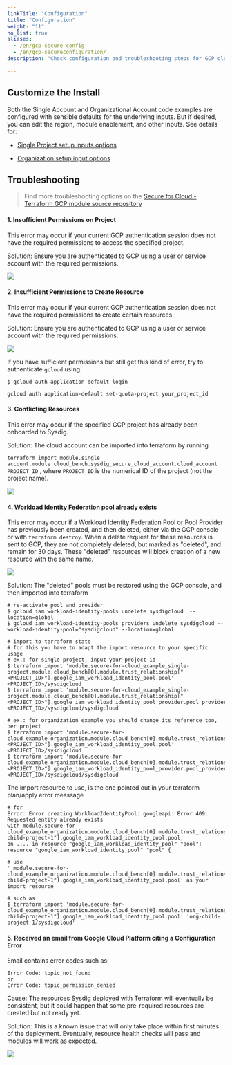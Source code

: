 ```yaml
---
linkTitle: "Configuration"
title: "Configuration"
weight: "11"
no_list: true
aliases:
  - /en/gcp-secure-config
  - /en/gcp-secureconfiguration/
description: "Check configuration and troubleshooting steps for GCP cloud account setup."

---
```

## Customize the Install

Both the Single Account and Organizational Account code examples are
configured with sensible defaults for the underlying inputs. But if
desired, you can edit the region, module enablement, and other Inputs.
See details for:

- [Single Project setup inputs options](https://github.com/sysdiglabs/terraform-google-secure-for-cloud/tree/master/examples/single-project#inputs)

- [Organization setup input options](https://github.com/sysdiglabs/terraform-google-secure-for-cloud/tree/master/examples/organization#inputs)

## Troubleshooting

> Find more troubleshooting options on the [Secure for Cloud - Terraform GCP module source repository](https://github.com/sysdiglabs/terraform-google-secure-for-cloud#troubleshooting)

#### 1. Insufficient Permissions on Project

This error may occur if your current GCP authentication session does not have the required permissions to access the specified project.

Solution:
Ensure you are authenticated to GCP using a user or service account with the required permissions.

![](/image/case1.png)

#### 2. Insufficient Permissions to Create Resource

This error may occur if your current GCP authentication session does not have the required permissions to create certain resources.

Solution:
Ensure you are authenticated to GCP using a user or service account with the required permissions.

![](/image/case2.png)

If you have sufficient permissions but still get this kind of error, try to authenticate `gcloud` using:

`$ gcloud auth application-default login`

```
gcloud auth application-default set-quota-project your_project_id
```

#### 3. Conflicting Resources

This error may occur if the specified GCP project has already been onboarded to Sysdig.

Solution:
The cloud account can be imported into terraform by running

`terraform import module.single account.module.cloud_bench.sysdig_secure_cloud_account.cloud_account PROJECT_ID` , where `PROJECT_ID` is the numerical ID of the project (not the project name).

![](/image/case3.png)

#### 4. Workload Identity Federation pool already exists

This error may occur if a Workload Identity Federation Pool or Pool Provider has previously been created, and then deleted, either via the GCP console or with `terraform destroy`. When a delete request for these resources is sent to GCP, they are not completely deleted, but marked as "deleted", and remain for 30 days. These "deleted" resources will block creation of a new resource with the same name.

![](/image/case4.png)

Solution:
The "deleted" pools must be restored using the GCP console, and then imported into terraform

```
# re-activate pool and provider
$ gcloud iam workload-identity-pools undelete sysdigcloud  --location=global
$ gcloud iam workload-identity-pools providers undelete sysdigcloud --workload-identity-pool="sysdigcloud" --location=global

# import to terraform state
# for this you have to adapt the import resource to your specific usage
# ex.: for single-project, input your project-id
$ terraform import 'module.secure-for-cloud_example_single-project.module.cloud_bench[0].module.trust_relationship["<PROJECT_ID>"].google_iam_workload_identity_pool.pool' <PROJECT_ID>/sysdigcloud
$ terraform import 'module.secure-for-cloud_example_single-project.module.cloud_bench[0].module.trust_relationship["<PROJECT_ID>"].google_iam_workload_identity_pool_provider.pool_provider' <PROJECT_ID>/sysdigcloud/sysdigcloud

# ex.: for organization example you should change its reference too, per project
$ terraform import 'module.secure-for-cloud_example_organization.module.cloud_bench[0].module.trust_relationship["<PROJECT_ID>"].google_iam_workload_identity_pool.pool' <PROJECT_ID>/sysdigcloud
$ terraform import 'module.secure-for-cloud_example_organization.module.cloud_bench[0].module.trust_relationship["<PROJECT_ID>"].google_iam_workload_identity_pool_provider.pool_provider' <PROJECT_ID>/sysdigcloud/sysdigcloud
```

The import resource to use, is the one pointed out in your terraform plan/apply error messsage

 ```
 # for
Error: Error creating WorkloadIdentityPool: googleapi: Error 409: Requested entity already exists
 with module.secure-for-cloud_example_organization.module.cloud_bench[0].module.trust_relationship["org-child-project-1"].google_iam_workload_identity_pool.pool,
 on .... in resource "google_iam_workload_identity_pool" "pool":
 resource "google_iam_workload_identity_pool" "pool" {
 
# use
' module.secure-for-cloud_example_organization.module.cloud_bench[0].module.trust_relationship["org-child-project-1"].google_iam_workload_identity_pool.pool' as your import resource

# such as
$ terraform import 'module.secure-for-cloud_example_organization.module.cloud_bench[0].module.trust_relationship["org-child-project-1"].google_iam_workload_identity_pool.pool' 'org-child-project-1/sysdigcloud'

 ```

#### 5. Received an email from Google Cloud Platform citing a Configuration Error

Email contains error codes such as:

```
Error Code: topic_not_found
or
Error Code: topic_permission_denied
```

Cause: The resources Sysdig deployed with Terraform will eventually be consistent, but it could happen that some pre-required resources are created but not ready yet.

Solution: This is a known issue that will only take place within first minutes of the deployment. Eventually, resource health checks will pass and modules will work as expected.

![](/image/gcp-troubleshoot-email-error.png)
